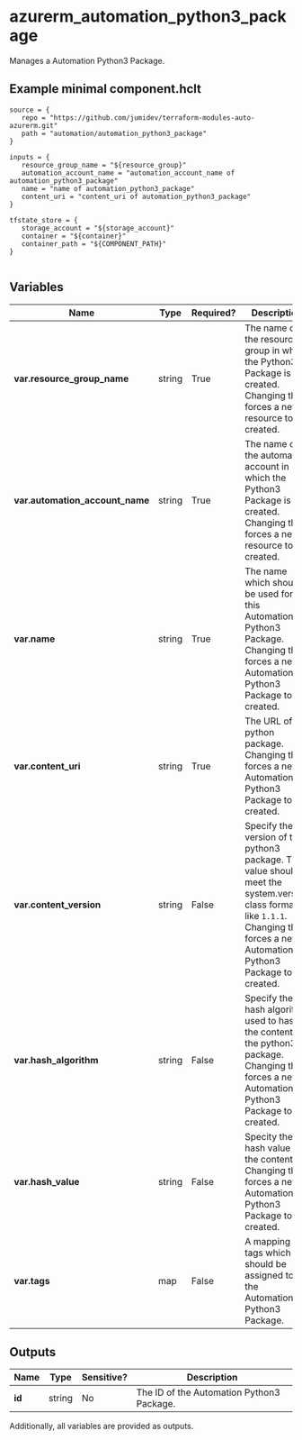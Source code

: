 # azurerm_automation_python3_package

Manages a Automation Python3 Package.

## Example minimal component.hclt

```hcl
source = {
   repo = "https://github.com/jumidev/terraform-modules-auto-azurerm.git" 
   path = "automation/automation_python3_package" 
}

inputs = {
   resource_group_name = "${resource_group}" 
   automation_account_name = "automation_account_name of automation_python3_package" 
   name = "name of automation_python3_package" 
   content_uri = "content_uri of automation_python3_package" 
}

tfstate_store = {
   storage_account = "${storage_account}" 
   container = "${container}" 
   container_path = "${COMPONENT_PATH}" 
}


```

## Variables

| Name | Type | Required? |  Description |
| ---- | ---- | --------- |  ----------- |
| **var.resource_group_name** | string | True | The name of the resource group in which the Python3 Package is created. Changing this forces a new resource to be created. | 
| **var.automation_account_name** | string | True | The name of the automation account in which the Python3 Package is created. Changing this forces a new resource to be created. | 
| **var.name** | string | True | The name which should be used for this Automation Python3 Package. Changing this forces a new Automation Python3 Package to be created. | 
| **var.content_uri** | string | True | The URL of the python package. Changing this forces a new Automation Python3 Package to be created. | 
| **var.content_version** | string | False | Specify the version of the python3 package. The value should meet the system.version class format like `1.1.1`. Changing this forces a new Automation Python3 Package to be created. | 
| **var.hash_algorithm** | string | False | Specify the hash algorithm used to hash the content of the python3 package. Changing this forces a new Automation Python3 Package to be created. | 
| **var.hash_value** | string | False | Specity the hash value of the content. Changing this forces a new Automation Python3 Package to be created. | 
| **var.tags** | map | False | A mapping of tags which should be assigned to the Automation Python3 Package. | 



## Outputs

| Name | Type | Sensitive? | Description |
| ---- | ---- | --------- | --------- |
| **id** | string | No  | The ID of the Automation Python3 Package. | 

Additionally, all variables are provided as outputs.
